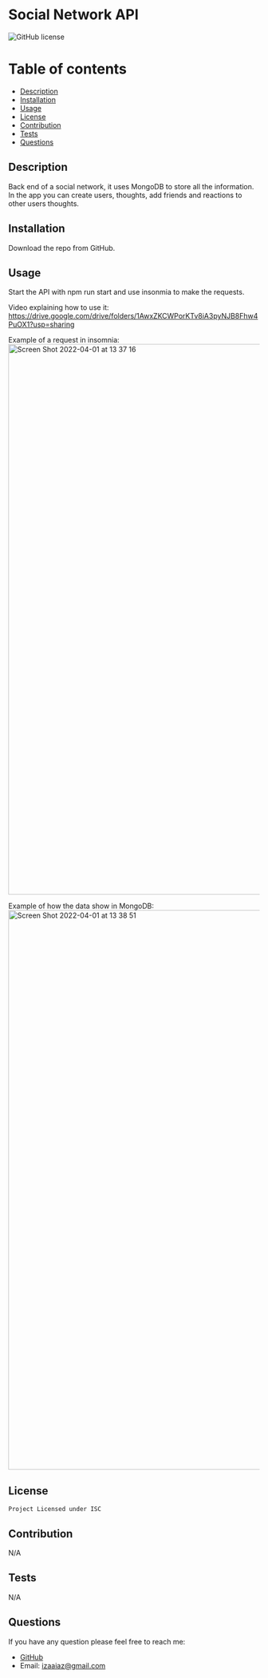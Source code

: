 # Social Network API
  ![GitHub license](https://img.shields.io/badge/license-ISC-green.svg)
  # Table of contents
  * [Description](#description)
  * [Installation](#installation)
  * [Usage](#usage)
  * [License](#license)
  * [Contribution](#contribution)
  * [Tests](#tests)
  * [Questions](#questions)
  
  ## Description
  Back end of a social network, it uses MongoDB to store all the information. In the app you can create users, thoughts, add friends and reactions to other users thoughts.
  ## Installation
  Download the repo from GitHub.
  ## Usage
  Start the API with npm run start and use insonmia to make the requests.
  
  Video explaining how to use it: https://drive.google.com/drive/folders/1AwxZKCWPorKTv8iA3pyNJB8Fhw4PuOX1?usp=sharing
  
  Example of a request in insomnia:
  <img width="1103" alt="Screen Shot 2022-04-01 at 13 37 16" src="https://user-images.githubusercontent.com/89933923/161330375-021958b3-a5e1-46b5-b23d-e088c1c8327e.png">

  Example of how the data show in MongoDB:
  <img width="1121" alt="Screen Shot 2022-04-01 at 13 38 51" src="https://user-images.githubusercontent.com/89933923/161330634-3bde228d-e39c-46e7-8706-ac6917dd2343.png">
  
  
  ## License
    Project Licensed under ISC
  ## Contribution
  N/A
  ## Tests
  N/A
  ## Questions
  If you have any question please feel free to reach me:
  * [GitHub](https://github.com/ireyesleon)
  * Email: izaaiaz@gmail.com
  
